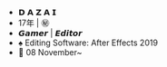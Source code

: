 <!--- 👋 Hi, I’m @im-dazai
- 👀 I’m interested in ...
- 🌱 I’m currently learning ...
- 💞️ I’m looking to collaborate on ...
- 📫 How to reach me ...
--->
- 𝗗 𝗔 𝗭 𝗔 𝗜
- 17年 | ㊙️
- 𝙂𝙖𝙢𝙚𝙧 | 𝙀𝙙𝙞𝙩𝙤𝙧
- ♠️ Editing Software: After Effects 2019
- 🖤 08 November~

<!---
im-dazai/im-dazai is a ✨ special ✨ repository because its `README.md` (this file) appears on your GitHub profile.
You can click the Preview link to take a look at your changes.
--->
